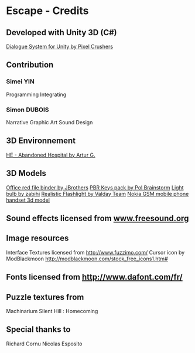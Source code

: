 # Escape - Credits

## Developed with Unity 3D (C#)
[Dialogue System for Unity by Pixel Crushers](https://www.assetstore.unity3d.com/en/#!/content/11672)

## Contribution
### Simei YIN
Programming
Integrating
### Simon DUBOIS
Narrative
Graphic Art
Sound Design

## 3D Environnement
[HE - Abandoned Hospital by Artur G.](https://www.assetstore.unity3d.com/en/#!/content/22030)

## 3D Models
[Office red file binder by JBrothers](https://www.assetstore.unity3d.com/en/#!content/7672)
[PBR Keys pack by Pol Brainstorm](https://www.assetstore.unity3d.com/en/#!content/54567)
[Light bulb by zabihi](http://tf3dm.com/3d-model/light-bulb-29897.html)
[Realistic Flashlight by Valday Team](https://www.assetstore.unity3d.com/en/#!content/71040)
[Nokia GSM mobile phone handset 3d model](http://www.cadnav.com/3d-models/model-20828.html)

## Sound effects licensed from www.freesound.org

## Image resources
Interface Textures licensed from http://www.fuzzimo.com/
Cursor icon by ModBlackmoon http://modblackmoon.com/stock_free_icons1.htm#

## Fonts licensed from http://www.dafont.com/fr/

## Puzzle textures from
Machinarium
Silent Hill : Homecoming

## Special thanks to
Richard Cornu
Nicolas Esposito